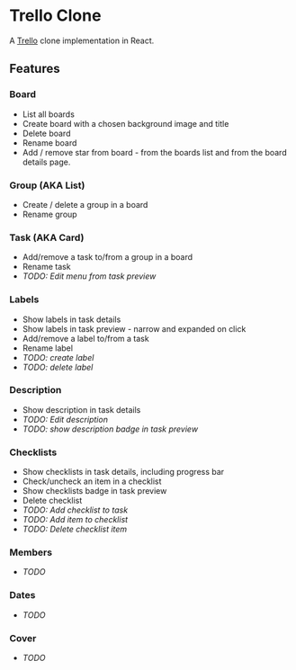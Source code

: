 # Trello Clone

A [Trello](https://trello.com/) clone implementation in React.

## Features

### Board

-   List all boards
-   Create board with a chosen background image and title
-   Delete board
-   Rename board
-   Add / remove star from board - from the boards list and from the board details page.

### Group (AKA List)

-   Create / delete a group in a board
-   Rename group

### Task (AKA Card)

-   Add/remove a task to/from a group in a board
-   Rename task
-   _TODO: Edit menu from task preview_

### Labels

-   Show labels in task details
-   Show labels in task preview - narrow and expanded on click
-   Add/remove a label to/from a task
-   Rename label
-   _TODO: create label_
-   _TODO: delete label_

### Description

-   Show description in task details
-   _TODO: Edit description_
-   _TODO: show description badge in task preview_

### Checklists

-   Show checklists in task details, including progress bar
-   Check/uncheck an item in a checklist
-   Show checklists badge in task preview
-   Delete checklist
-   _TODO: Add checklist to task_
-   _TODO: Add item to checklist_
-   _TODO: Delete checklist item_

### Members

-   _TODO_

### Dates

-   _TODO_

### Cover

-   _TODO_
